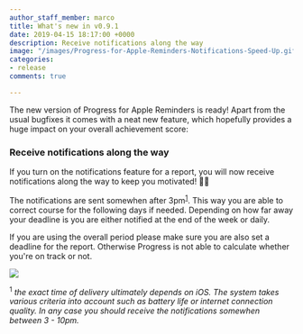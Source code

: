 ```yaml
---
author_staff_member: marco
title: What's new in v0.9.1
date: 2019-04-15 18:17:00 +0000
description: Receive notifications along the way
image: "/images/Progress-for-Apple-Reminders-Notifications-Speed-Up.gif"
categories:
- release
comments: true

---
```

The new version of Progress for Apple Reminders is ready! Apart from the usual bugfixes it comes with a neat new feature, which hopefully provides a huge impact on your overall achievement score:

### Receive notifications along the way

If you turn on the notifications feature for a report, you will now receive notifications along the way to keep you motivated! 🎉🎉

The notifications are sent somewhen after 3pm<sup><a href="#exact-time-of-delivery">1</a></sup>. This way you are able to correct course for the following days if needed. Depending on how far away your deadline is you are either notified at the end of the week or daily.

If you are using the overall period please make sure you are also set a deadline for the report. Otherwise Progress is not able to calculate whether you're on track or not.

![](/images/Progress-for-Apple-Reminders-Notifications-Nice.gif)

<sup><a name="exact-time-of-delivery">1</a></sup> _the exact time of delivery ultimately depends on iOS. The system takes various criteria into account such as battery life or internet connection quality. In any case you should receive the notifications somewhen between 3 - 10pm._